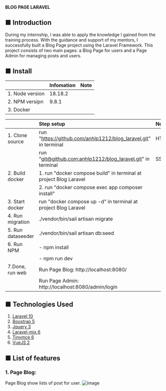 **BLOG PAGE LARAVEL**
## ■ Introduction
During my internship, I was able to apply the knowledge I gained from the training process. With the guidance and support of my mentors, I successfully built a Blog Page project using the Laravel Framework. This project consists of two main pages: a Blog Page for users and a Page Admin for managing posts and users.

## ■ Install
|               |      Infomation    |    Note    |
| :-------------|:-------------------|:-----------|
| 1. Node version | 18.18.2 ||
| 2. NPM versipn | 9.8.1 ||
| 3. Docker |||

|               |      Step setup    |    Note    |
| :------------|:------------------|:----------|
| 1. Clone source | run "https://github.com/anhlp1212/blog_laravel.git" in terminal | HTTPS |
|                 | run "[git@github.com:anhlp1212/blog_laravel.git](git@github.com:anhlp1212/blog_laravel.git)" in terminal | SSH |
| 2. Build docker | 1. run "docker compose build" in terminal at project Blog Laravel ||
|                 | 2. run "docker compose exec app composer install"||
| 3. Start docker | run "docker compose up -d" in terminal at project Blog Laravel ||
| 4. Run migration | ./vendor/bin/sail artisan migrate ||
| 5. Run dataseeder | ./vendor/bin/sail artisan db:seed ||	
| 6. Run NPM | - npm install ||
|            | - npm run dev ||
| 7.Done, run web | Run Page Blog: http://localhost:8080/ ||
|                 | Run Page Admin: http://localhost:8080/admin/login ||

## ■ Technologies Used
1. [Laravel 10](https://laravel.com/docs/10.x)
2. [Boostrap 5](https://getbootstrap.com/docs/5.0/getting-started/introduction/)
3. [Jquery 3](https://www.npmjs.com/package/jquery)
4. [Laravel-mix 6](https://laravel-mix.com/docs/6.0/installation)
5. [Tinymce 6](https://www.tiny.cloud/docs/tinymce/6/)
6. [VueJS 2](https://v2.vuejs.org/)

## ■ List of features 
### 1. Page Blog:
Page Blog show lists of post for user.
![image](https://github.com/anhlp1212/blog_laravel/assets/147794362/5a4b179c-a8ed-4047-8a54-4c28765620e7)
